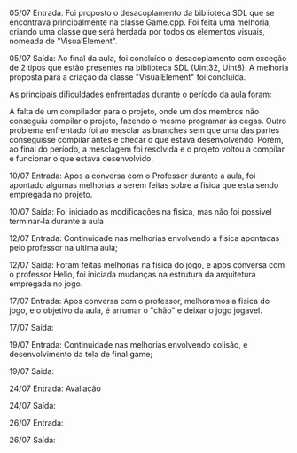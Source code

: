 05/07 Entrada: Foi proposto o desacoplamento da biblioteca SDL que se encontrava principalmente na classe Game.cpp. Foi feita uma melhoria, criando uma classe que será herdada por todos os elementos visuais, nomeada de "VisualElement".

05/07 Saída: Ao final da aula, foi concluído o desacoplamento com exceção de 2 tipos que estão presentes na biblioteca SDL (Uint32, Uint8). A melhoria proposta para a criação da classe "VisualElement" foi concluída.

As principais dificuldades enfrentadas durante o período da aula foram:

A falta de um compilador para o projeto, onde um dos membros não conseguiu compilar o projeto, fazendo o mesmo programar às cegas.
Outro problema enfrentado foi ao mesclar as branches sem que uma das partes conseguisse compilar antes e checar o que estava desenvolvendo. Porém, ao final do período, a mesclagem foi resolvida e o projeto voltou a compilar e funcionar o que estava desenvolvido.

10/07 Entrada: Apos a conversa com o Professor durante a aula, foi apontado algumas melhorias a serem feitas sobre a fisica que esta sendo empregada no projeto. 

10/07 Saida: Foi iniciado as modificações na fisica, mas não foi possivel terminar-la durante a aula

12/07 Entrada: Continuidade nas melhorias envolvendo a fisica apontadas pelo professor na ultima aula;

12/07 Saida: Foram feitas melhorias na fisica do jogo, e apos conversa com o professor Helio, foi iniciada mudanças na estrutura da arquitetura empregada no jogo.

17/07 Entrada: Apos conversa com o professor, melhoramos a fisica do jogo, e o objetivo da aula, é arrumar o "chão" e deixar o jogo jogavel.

17/07 Saída: 

19/07 Entrada: Continuidade nas melhorias envolvendo colisão, e desenvolvimento da tela de final game;

19/07 Saida: 

24/07 Entrada: Avaliação 

24/07 Saída:

26/07 Entrada:

26/07 Saída: